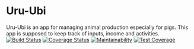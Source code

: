 # Uru-Ubi
Uru-Ubi is an app for managing animal production especially for pigs. This app is supposed to keep track of inputs, income and activities.
[![Build Status](https://travis-ci.org/mecsoccer/Uru-Ubi.svg?branch=master)](https://travis-ci.org/mecsoccer/Uru-Ubi)
[![Coverage Status](https://coveralls.io/repos/github/mecsoccer/Uru-Ubi/badge.svg?branch=master)](https://coveralls.io/github/mecsoccer/Uru-Ubi?branch=master)
[![Maintainability](https://api.codeclimate.com/v1/badges/89b70995e24182c15100/maintainability)](https://codeclimate.com/github/mecsoccer/Uru-Ubi/maintainability)
[![Test Coverage](https://api.codeclimate.com/v1/badges/89b70995e24182c15100/test_coverage)](https://codeclimate.com/github/mecsoccer/Uru-Ubi/test_coverage)
